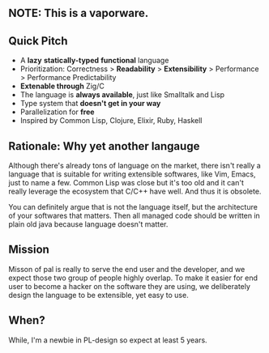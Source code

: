 ## NOTE: This is a vaporware.

## Quick Pitch
- A **lazy** **statically-typed** **functional** language
- Prioritization: Correctness > **Readability** > **Extensibility** > Performance > Performance Predictability
- **Extenable through** Zig/C
- The language is **always available**, just like Smalltalk and Lisp
- Type system that **doesn't get in your way**
- Parallelization for **free**
- Inspired by Common Lisp, Clojure, Elixir, Ruby, Haskell

## Rationale: Why yet another langauge

Although there's already tons of language on the market, there isn't really a language that is suitable for writing extensible softwares, like Vim, Emacs, just to name a few. Common Lisp was close but it's too old and it can't really leverage the ecosystem that C/C++ have well. And thus it is obsolete.

You can definitely argue that is not the language itself, but the architecture of your softwares that matters. Then all managed code should be written in plain old java because language doesn't matter.

## Mission

Misson of pal is really to serve the end user and the developer, and we expect those two group of people highly overlap. To make it easier for end user to become a hacker on the software they are using, we deliberately design the language to be extensible, yet easy to use.

## When?

While, I'm a newbie in PL-design so expect at least 5 years.
